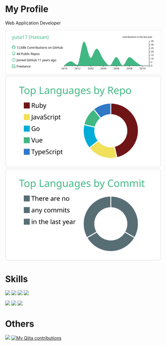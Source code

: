 # My Profile

Web Application Developer

[![](https://raw.githubusercontent.com/yuta17/yuta17/master/profile-summary-card-output/vue/0-profile-details.svg)](https://github.com/vn7n24fzkq/github-profile-summary-cards)
[![](https://raw.githubusercontent.com/yuta17/yuta17/master/profile-summary-card-output/vue/1-repos-per-language.svg)](https://github.com/vn7n24fzkq/github-profile-summary-cards)
[![](https://raw.githubusercontent.com/yuta17/yuta17/master/profile-summary-card-output/vue/2-most-commit-language.svg)](https://github.com/vn7n24fzkq/github-profile-summary-cards)

# Skills

[![](https://img.shields.io/badge/-Rails-000?style=flat&logo=ruby-on-rails)](https://github.com/yuta17)
[![](https://img.shields.io/badge/-Nuxt.js-000?style=flat&logo=Nuxt.js)](https://github.com/yuta17)
[![](https://img.shields.io/badge/-AWS-000?style=flat&logo=amazon-aws)](https://github.com/yuta17)
[![](https://img.shields.io/badge/-Terraform-000?style=flat&logo=terraform)](https://github.com/yuta17)

[![](https://img.shields.io/badge/-Docker-000?style=flat&logo=docker)](https://github.com/yuta17)
[![](https://img.shields.io/badge/-MySQL-000?style=flat&logo=mysql)](https://github.com/yuta17)
[![](https://img.shields.io/badge/-Redis-000?style=flat&logo=redis)](https://github.com/yuta17)

# Others

![](https://komarev.com/ghpvc/?username=yuta17&color=green)
[![My Qiita contributions](https://qiita-badge.apiapi.app/s/hassan/contributions.svg)](http://qiita.com/hassan)
